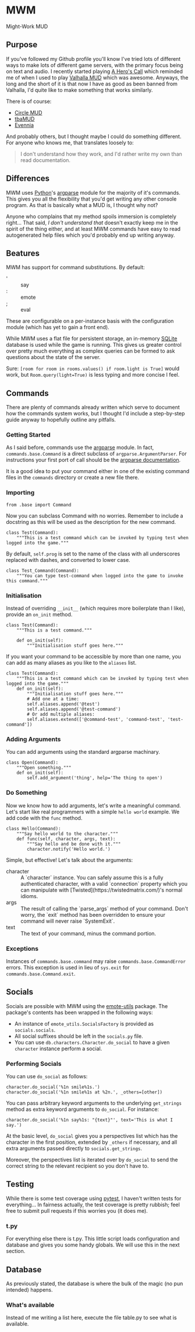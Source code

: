 # MWM

Might-Work MUD

## Purpose

If you've followed my Github profile you'll know I've tried lots of different ways to make lots of different game servers, with the primary focus being on text and audio. I recently started playing [A Hero's Call](https://www.kickstarter.com/projects/1112411595/a-heros-call-an-accessible-fantasy-rpg) which reminded me of when I used to play [Valhalla MUD](http://www.valhalla.com/) which was awesome. Anyways, the long and the short of it is that now I have as good as been banned from Valhalla, I'd quite like to make something that works similarly.

There is of course:

* [Circle MUD](http://www.circlemud.org/)
* [tbaMUD](https://github.com/tbamud/tbamud)
* [Evennia](https://github.com/evennia/evennia)

And probably others, but I thought maybe I could do something different. For anyone who knows me, that translates loosely to:

> I don't understand how they work, and I'd rather write my own than read documentation.

## Differences

MWM uses [Python](https://www.python.org)'s [argparse](https://docs.python.org/3/library/argparse.html) module for the majority of it's commands. This gives you all the flexibility that you'd get writing any other console program. As that is basically what a MUD is, I thought why not?

Anyone who complains that my method spoils immersion is completely right... That said, *I don't understand that* doesn't exactly keep me in the spirit of the thing either, and at least MWM commands have easy to read autogenerated help files which you'd probably end up writing anyway.

## Beatures

MWM has support for command substitutions. By default:

<dl>
  <dt>'</dt>
  <dd>say</dd>
  <dt>:</dt>
  <dd>emote</dd>
  <dt>;</dt>
  <dd>eval</dd>
</dl>

These are configurable on a per-instance basis with the configuration module (which has yet to gain a front end).

While MWM uses a flat file for persistent storage, an in-memory [SQLite](http://docs.sqlalchemy.org/en/latest/dialects/sqlite.html) database is used while the game is running. This gives us greater control over pretty much everything as complex queries can be formed to ask questions about the state of the server.

Sure: `[room for room in rooms.values() if room.light is True]` would work, but `Room.query(light=True)` is less typing and more concise I feel.

## Commands

There are plenty of commands already written which serve to document how the commands system works, but I thought I'd include a step-by-step guide anyway to hopefully outline any pitfalls.

### Getting Started

As I said before, commands use the [argparse](https://docs.python.org/3/library/argparse.html) module. In fact, `commands.base.Command` is a direct subclass of `argparse.ArgumentParser`. For instructions your first port of call should be the [argparse documentation](https://docs.python.org/3/library/argparse.html).

It is a good idea to put your command either in one of the existing command files in the `commands` directory or create a new file there.

### Importing

```
from .base import Command
```

Now you can subclass Command with no worries. Remember to include a docstring as this will be used as the description for the new command.

```
class Test(Command):
    """This is a test command which can be invoked by typing test when logged into the game."""
```

By default, `self.prog` is set to the name of the class with all underscores replaced with dashes, and converted to lower case.

```
class Test_Command(Command):
    """You can type test-command when logged into the game to invoke this command."""
```

### Initialisation

Instead of overriding `__init__` (which requires more boilerplate than I like), provide an `on_init` method.

```
class Test(Command):
    """This is a test command."""

    def on_init(self):
        """Initialisation stuff goes here."""
```

If you want your command to be accessible by more than one name, you can add as many aliases as you like to the `aliases` list.

```
class Test(Command):
    """This is a test command which can be invoked by typing test when logged into the game."""
    def on_init(self):
        """Initialisation stuff goes here."""
        # Add one at a time:
        self.aliases.append('@test')
        self.aliases.append('@test-command')
        # Or add multiple aliases:
        self.aliases.extend(['@command-test', 'command-test', 'test-command'])
```

### Adding Arguments

You can add arguments using the standard argparse machinary.

```
class Open(Command):
    """Open something."""
    def on_init(self):
        self.add_argument('thing', help='The thing to open')
```

### Do Something

Now we know how to add arguments, let's write a meaningful command. Let's start like real programmers with a simple `hello world` example. We add code with the `func` method.

```
class Hello(Command):
    """Say hello world to the character."""
    def func(self, character, args, text):
        """Say hello and be done with it."""
        character.notify('Hello world.')
```

Simple, but effective! Let's talk about the arguments:

<dl>
  <dt>character</dt>
  <dd>A `character` instance. You can safely assume this is a fully authenticated character, with a valid `connection` property which you can manipulate with [Twisted](https://twistedmatrix.com/)'s normal idioms.</dd>
  <dt>args</dt>
  <dd>The result of calling the `parse_args` method of your command. Don't worry, the `exit` method has been overridden to ensure your command will never raise `SystemExit`.</dd>
  <dt>text</dt>
  <dd>The text of your command, minus the command portion.</dd>
</dl>

### Exceptions

Instances of `commands.base.command` may raise `commands.base.CommandError` errors. This exception is used in lieu of `sys.exit` for `commands.base.Command.exit`.

## Socials

Socials are possible with MWM using the [emote-utils](https://pypi.python.org/pypi/emote_utils/1.0.2) package. The package's contents has been wrapped in the following ways:

- An instance of `emote_utils.SocialsFactory` is provided as `socials.socials`.
- All social suffixes should be left in the `socials.py` file.
- You can use `db.characters.Character.do_social` to have a given `character` instance perform a social.

### Performing Socials

You can use `do_social` as follows:

```
character.do_social('%1n smile%1s.')
character.do_social('%1n smile%1s at %2n.', _others=[other])
```

You can pass arbitrary keyword arguments to the underlying `get_strings` method as extra keyword arguments to `do_social`. For instance:

```
character.do_social('%1n say%1s: "{text}"', text='This is what I say.')
```

At the basic level, `do_social` gives you a perspectives list which has the character in the first position, extended by `_others` if necessary, and all extra arguments passed directly to `socials.get_strings`.

Moreover, the perspectives list is iterated over by `do_social` to send the correct string to the relevant recipient so you don't have to.

## Testing

While there is some test coverage using [pytest](https://pytest.org/), I haven't written tests for everything... In fairness actually, the test coverage is pretty rubbish; feel free to submit pull requests if this worries you (it does me).

### t.py

For everything else there is t.py. This little script loads configuration and database and gives you some handy globals. We will use this in the next section.

## Database

As previously stated, the database is where the bulk of the magic (no pun intended) happens.

### What's available

Instead of me writing a list here, execute the file table.py to see what is available.
